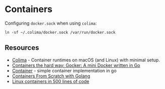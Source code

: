 # Containers

Configuring `docker.sock` when using `colima`:

```
ln -sf ~/.colima/docker.sock /var/run/docker.sock  
```

## Resources

- [Colima](https://github.com/abiosoft/colima) - Container runtimes on macOS (and Linux) with minimal setup.
- [Containers the hard way: Gocker: A mini Docker written in Go](https://github.com/shuveb/containers-the-hard-way)
- [Container](https://github.com/cssivision/container) - simple container implementation in go
- [Containers From Scratch with Golang](https://medium.com/@ssttehrani/containers-from-scratch-with-golang-5276576f9909)
- [Linux containers in 500 lines of code](https://blog.lizzie.io/linux-containers-in-500-loc.html)


